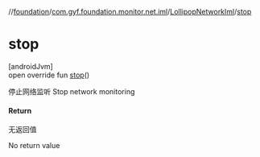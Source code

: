 //[foundation](../../../index.md)/[com.gyf.foundation.monitor.net.iml](../index.md)/[LollipopNetworkIml](index.md)/[stop](stop.md)

# stop

[androidJvm]\
open override fun [stop](stop.md)()

停止网络监听 Stop network monitoring

#### Return

无返回值

No return value